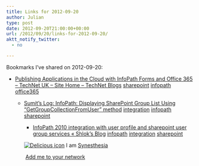 ```yaml
---
title: Links for 2012-09-20
author: Julian
type: post
date: 2012-09-20T21:00:00+00:00
url: /2012/09/20/links-for-2012-09-20/
aktt_notify_twitter:
  - no

---
```

Bookmarks I&#8217;ve shared on 2012-09-20:

  * [Publishing Applications in the Cloud with InfoPath Forms and Office 365 &#8211; TechNet UK &#8211; Site Home &#8211; TechNet Blogs][1] 
    [sharepoint][2] [infopath][3] [office365][4] </li> 
    
      * [Sumit&#8217;s Log: InfoPath: Displaying SharePoint Group List Using &ldquo;GetGroupCollectionFromUser&rdquo; method][5] 
        [integration][6] [infopath][3] [sharepoint][2] </li> 
        
          * [InfoPath 2010 integration with user profile and sharepoint user group services &laquo; Shlok&#8217;s Blog][7] 
            [infopath][3] [integration][6] [sharepoint][2] </li> </ul> 
            
            <p class="deliciouslink">
              <a href="http://del.icio.us/synesthesia" title="See all my bookmarks on del.icio.us"><img src="https://www.synesthesia.co.uk/images/deliciousicon.jpg" alt="Delicious icon" /></a>&nbsp;I am <a href="http://del.icio.us/synesthesia" title="See all my bookmarks on del.icio.us">Synesthesia</a>
            </p>
            
            <p class="deliciouslink">
              <a href="http://del.icio.us/network?add=synesthesia" title="Add me to your del.icio.us network"><img src="https://www.synesthesia.co.uk/images/add.gif" alt="" /></a>&nbsp;<a href="http://del.icio.us/network?add=synesthesia" title="Add me to your del.icio.us network">Add me to your network</a>
            </p>

 [1]: http://blogs.technet.com/b/uktechnet/archive/2012/05/23/publishing-applications-in-the-cloud-with-infopath-forms-and-office-365.aspx
 [2]: http://www.delicious.com/synesthesia/sharepoint
 [3]: http://www.delicious.com/synesthesia/infopath
 [4]: http://www.delicious.com/synesthesia/office365
 [5]: http://www.sumitrawat.net/2009/10/infopath-displaying-sharepoint-group.html
 [6]: http://www.delicious.com/synesthesia/integration
 [7]: http://shloksharepoint.wordpress.com/2011/10/13/infopath-2010-migration-with-user-profile-and-sharepoint-user-group-services/